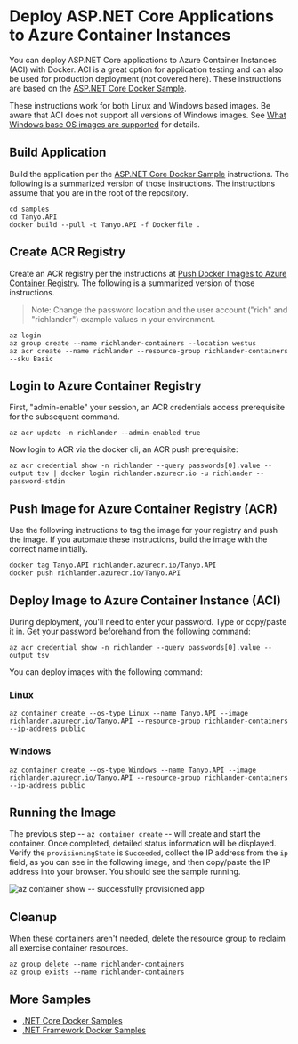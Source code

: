 # Deploy ASP.NET Core Applications to Azure Container Instances

You can deploy ASP.NET Core applications to Azure Container Instances (ACI) with Docker. ACI is a great option for application testing and can also be used for production deployment (not covered here). These instructions are based on the [ASP.NET Core Docker Sample](README.md).

These instructions work for both Linux and Windows based images.  Be aware that ACI does not support all versions of Windows images.  See [What Windows base OS images are supported](https://docs.microsoft.com/en-us/azure/container-instances/container-instances-faq#what-windows-base-os-images-are-supported) for details.

## Build Application

Build the application per the [ASP.NET Core Docker Sample](README.md) instructions. The following is a summarized version of those instructions. The instructions assume that you are in the root of the repository.

```console
cd samples
cd Tanyo.API
docker build --pull -t Tanyo.API -f Dockerfile .
```

## Create ACR Registry

Create an ACR registry per the instructions at [Push Docker Images to Azure Container Registry](../dotnetapp/push-image-to-acr.md). The following is a summarized version of those instructions.

> Note: Change the password location and the user account ("rich" and "richlander") example values in your environment.

```console
az login
az group create --name richlander-containers --location westus
az acr create --name richlander --resource-group richlander-containers --sku Basic
```

## Login to Azure Container Registry

First, "admin-enable" your session, an ACR credentials access prerequisite for the subsequent command.

```console
az acr update -n richlander --admin-enabled true
```

Now login to ACR via the docker cli, an ACR push prerequisite:

```console
az acr credential show -n richlander --query passwords[0].value --output tsv | docker login richlander.azurecr.io -u richlander --password-stdin
```

## Push Image for Azure Container Registry (ACR)

Use the following instructions to tag the image for your registry and push the image. If you automate these instructions, build the image with the correct name initially.

```console
docker tag Tanyo.API richlander.azurecr.io/Tanyo.API
docker push richlander.azurecr.io/Tanyo.API
```

## Deploy Image to Azure Container Instance (ACI)

During deployment, you'll need to enter your password. Type or copy/paste it in. Get your password beforehand from the following command:

```console
az acr credential show -n richlander --query passwords[0].value --output tsv
```

You can deploy images with the following command:

### Linux

```console
az container create --os-type Linux --name Tanyo.API --image richlander.azurecr.io/Tanyo.API --resource-group richlander-containers --ip-address public
```

### Windows

```console
az container create --os-type Windows --name Tanyo.API --image richlander.azurecr.io/Tanyo.API --resource-group richlander-containers --ip-address public
```

## Running the Image

The previous step -- `az container create` -- will create and start the container.  Once completed, detailed status information will be displayed.  Verify the `provisioningState` is `Succeeded`, collect the IP address from the `ip` field, as you can see in the following image, and then copy/paste the IP address into your browser. You should see the sample running.

![az container show -- successfully provisioned app](https://user-images.githubusercontent.com/2608468/29669868-b492c4e8-8899-11e7-82cc-d3ae1262a080.png)

## Cleanup

When these containers aren't needed, delete the resource group to reclaim all exercise container resources.

```console
az group delete --name richlander-containers
az group exists --name richlander-containers
```

## More Samples

* [.NET Core Docker Samples](../README.md)
* [.NET Framework Docker Samples](https://github.com/microsoft/dotnet-framework-docker-samples/)
